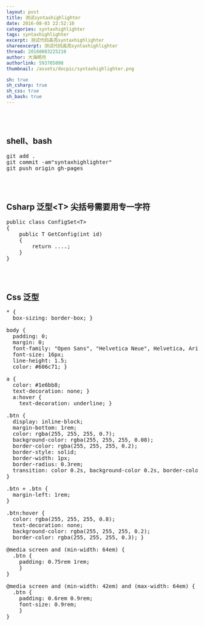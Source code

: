 ```yaml
---
layout: post
title: 测试syntaxhighlighter
date: 2016-08-03 22:52:10
categories: syntaxhighlighter
tags: syntaxhighlighter
excerpt: 测试代码高亮syntaxhighlighter
shareexcerpt: 测试代码高亮syntaxhighlighter
thread: 20160803225210
author: 大海明月
authorlink: 593705098
thumbnail: /assets/docpic/syntaxhighlighter.png

sh: true
sh_csharp: true
sh_css: true
sh_bash: true
---
```


<br><br>

## shell、bash
<pre class="brush: bash; ">
git add .
git commit -am"syntaxhighlighter"
git push origin gh-pages
</pre>


<br><br>
## Csharp 泛型&lt;T&gt; 尖括号需要用专一字符
<pre class="brush: csharp; ">
public class ConfigSet&lt;T&gt;
{
	public T GetConfig(int id)
	{
		return ....;
	}
}
</pre>


<br><br>
## Css 泛型
<pre class="brush: css; ">
* {
  box-sizing: border-box; }

body {
  padding: 0;
  margin: 0;
  font-family: "Open Sans", "Helvetica Neue", Helvetica, Arial, sans-serif;
  font-size: 16px;
  line-height: 1.5;
  color: #606c71; }

a {
  color: #1e6bb8;
  text-decoration: none; }
  a:hover {
    text-decoration: underline; }

.btn {
  display: inline-block;
  margin-bottom: 1rem;
  color: rgba(255, 255, 255, 0.7);
  background-color: rgba(255, 255, 255, 0.08);
  border-color: rgba(255, 255, 255, 0.2);
  border-style: solid;
  border-width: 1px;
  border-radius: 0.3rem;
  transition: color 0.2s, background-color 0.2s, border-color 0.2s; 
}

.btn + .btn {
  margin-left: 1rem; 
}

.btn:hover {
  color: rgba(255, 255, 255, 0.8);
  text-decoration: none;
  background-color: rgba(255, 255, 255, 0.2);
  border-color: rgba(255, 255, 255, 0.3); }

@media screen and (min-width: 64em) {
  .btn {
    padding: 0.75rem 1rem; 
    } 
}

@media screen and (min-width: 42em) and (max-width: 64em) {
  .btn {
    padding: 0.6rem 0.9rem;
    font-size: 0.9rem; 
    }
}
</pre>


<br><br> 
